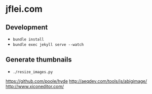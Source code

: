 # jflei.com

## Development
- `bundle install`
- `bundle exec jekyll serve --watch`

## Generate thumbnails
- `./resize_images.py`

https://github.com/poole/hyde
http://aeqdev.com/tools/js/abigimage/
http://www.xiconeditor.com/

